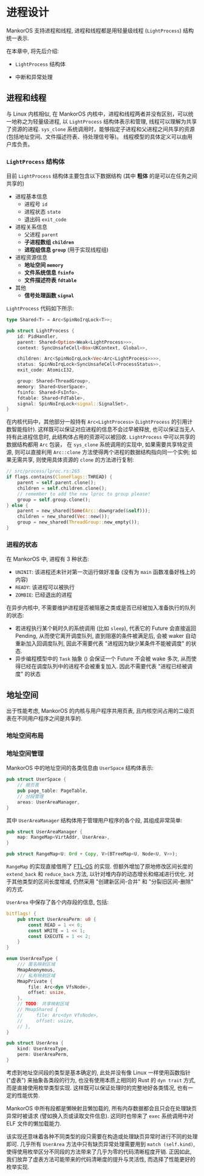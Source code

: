 # 进程设计

MankorOS 支持进程和线程, 进程和线程都是用轻量级线程 (`LightProcess`) 结构统一表示. 
<!-- TODO: 进程管理模块没有, CPU 模块没有 -->

在本章中, 将先后介绍:

- `LightProcess` 结构体
<!-- TODO: 进程调度算法 -->
<!-- TODO: 进程同步机制 (信号) -->
- 中断和异常处理

## 进程和线程

与 Linux 内核相似, 在 MankorOS 内核中，进程和线程两者并没有区别，可以统一地称之为轻量级进程, 以 `LightProcess` 结构体表示和管理, 线程可以理解为共享了资源的进程.
`sys_clone` 系统调用时，能够指定子进程和父进程之间共享的资源 (包括地址空间、文件描述符表、待处理信号等)。
线程模型的具体定义可以由用户库负责。

### `LightProcess` 结构体

目前 `LightProcess` 结构体主要包含以下数据结构 (其中 **粗体** 的是可以在任务之间共享的)

- 进程基本信息
  - 进程号 `id`
  - 进程状态 `state`
  - 退出码 `exit_code`
- 进程关系信息
  - 父进程 `parent`
  - **子进程数组 `children`**
  - **进程组信息 `group`** (用于实现线程组)
- 进程资源信息
  - **地址空间 `memory`**
  - **文件系统信息 `fsinfo`**
  - **文件描述符表 `fdtable`**
- 其他
  - **信号处理函数 `signal`**
  <!-- TODO: 时间相关 -->

`LightProcess` 代码如下所示:
<!-- TODO: 修改 -->

```rust
type Shared<T> = Arc<SpinNoIrqLock<T>>;

pub struct LightProcess {
    id: PidHandler,
    parent: Shared<Option<Weak<LightProcess>>>,
    context: SyncUnsafeCell<Box<UKContext, Global>>,

    children: Arc<SpinNoIrqLock<Vec<Arc<LightProcess>>>>,
    status: SpinNoIrqLock<SyncUnsafeCell<ProcessStatus>>,
    exit_code: AtomicI32,

    group: Shared<ThreadGroup>,
    memory: Shared<UserSpace>,
    fsinfo: Shared<FsInfo>,
    fdtable: Shared<FdTable>,
    signal: SpinNoIrqLock<signal::SignalSet>,
}
```

在内核代码中，其他部分一般持有 `Arc<LightProcess>` (`LightProcess` 的引用计数智能指针).
这样既可以保证对应进程的信息不会过早被释放, 也可以保证当无人持有此进程信息时, 此结构体占用的资源可以被回收. 
`LightProcess` 中可以共享的数据结构都用 `Arc` 包装，
在 `sys_clone` 系统调用的实现中, 如果需要共享特定资源, 
则可以直接利用 `Arc::clone` 方法使得两个进程的数据结构指向同一个实例;
如果无需共享, 则使用具体资源的 `clone` 的方法进行复制:

```rust
// src/process/lproc.rs:265 
if flags.contains(CloneFlags::THREAD) {
    parent = self.parent.clone();
    children = self.children.clone();
    // remember to add the new lproc to group please!
    group = self.group.clone();
} else {
    parent = new_shared(Some(Arc::downgrade(&self)));
    children = new_shared(Vec::new());
    group = new_shared(ThreadGroup::new_empty());
}
```

### 进程的状态

在 MankorOS 中, 进程有 3 种状态:

- `UNINIT`: 该进程还未针对第一次运行做好准备 (没有为 `main` 函数准备好栈上的内容)
- `READY`: 该进程可以被执行
- `ZOMBIE`: 已经退出的进程

<!-- TODO: 状态转移图 -->

在异步内核中, 不需要维护进程是否被阻塞之类或是否已经被加入准备执行的队列的状态:

- 若进程执行某个耗时久的系统调用 (比如 `sleep`), 
  代表它的 Future 会直接返回 Pending, 从而使它离开调度队列,
  直到阻塞的条件被满足后, 会被 waker 自动重新加入回调度队列,
  因此不需要代表 "进程因为缺少某条件不能被调度" 的状态.
- 异步编程模型中的 `Task` 抽象 () 会保证一个 Future 不会被 wake 多次,
  从而使得已经在调度队列中的进程不会被重复加入.
  因此不需要代表 "进程已经被调度" 的状态 


## 地址空间

出于性能考虑, MankorOS 的内核与用户程序共用页表, 
且内核空间占用的二级页表在不同用户程序之间是共享的.

<!-- TODO: 插一个共享页表的图示水水页数 -->

### 地址空间布局

<!-- TODO: 加入图片 -->

### 地址空间管理

MankorOS 中的地址空间的各类信息由 `UserSpace` 结构体表示:

```rust
pub struct UserSpace {
    // 根页表
    pub page_table: PageTable,
    // 分段管理
    areas: UserAreaManager,
}
```

其中 `UserAreaManager` 结构体用于管理用户程序的各个段, 其组成非常简单:

```rust
pub struct UserAreaManager {
    map: RangeMap<VirtAddr, UserArea>,    
}

pub struct RangeMap<U: Ord + Copy, V>(BTreeMap<U, Node<U, V>>);
```

`RangeMap` 的实现直接借用了 [FTL-OS](https://gitee.com/ftl-os/ftl-os/blob/master/code/kernel/src/tools/container/range_map.rs) 的实现.
但额外增加了原地修改区间长度的 `extend_back` 和 `reduce_back` 方法,
以针对堆内存的动态增长和缩减进行优化.
对于其他类型的区间长度增减, 
仍然采用 "创建新区间-合并" 和 "分裂旧区间-删除" 的方式.

`UserArea` 中保存了各个内存段的信息, 包括:

<!-- TODO: 看看这个 MMAP_SHARED 的段的 todo 要不要放上来 -->

```rust
bitflags! {
    pub struct UserAreaPerm: u8 {
        const READ = 1 << 0;
        const WRITE = 1 << 1;
        const EXECUTE = 1 << 2;
    }
}

enum UserAreaType {
    /// 匿名映射区域
    MmapAnonymous,
    /// 私有映射区域
    MmapPrivate {
        file: Arc<dyn VfsNode>,
        offset: usize,
    },
    // TODO: 共享映射区域
    // MmapShared {
    //     file: Arc<dyn VfsNode>,
    //     offset: usize,
    // },
}

pub struct UserArea {
    kind: UserAreaType,
    perm: UserAreaPerm,
}
```

考虑到地址空间段的类型是基本确定的, 
此处并没有像 Linux 一样使用函数指针 ("虚表") 来抽象各类段的行为, 
也没有使用本质上相同的 Rust 的 `dyn trait` 方式,
而是直接使用枚举类型实现.
这样既可以保证处理时的完整地好各类情况, 也有一定的性能优势.

MankorOS 中所有段都是懒映射且懒加载的,
所有内存数据都会且只会在处理缺页异常时被请求 
(譬如换入页或读取文件信息).
这同时也带来了 `exec` 系统调用中对 ELF 文件的懒加载能力.

该实现还意味着各种不同类型的段只需要在构造或处理缺页异常时进行不同的处理即可.
几乎所有 `UserArea` 方法中只有缺页异常处理需要用到 `match (self.kind)`,
使得使用枚举区分不同段的方法带来了几乎为零的代码清晰程度开销.
正因如此, 我们放弃了虚表方法可能带来的代码清晰度的提升与灵活性, 
而选择了性能更好的枚举实现.